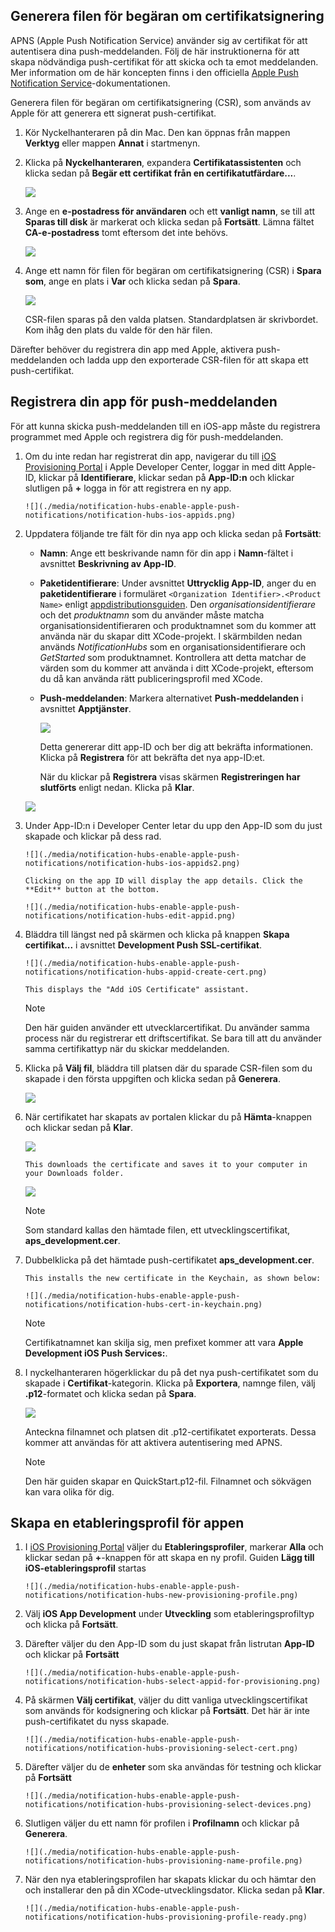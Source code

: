 

## <a name="generate-the-certificate-signing-request-file"></a>Generera filen för begäran om certifikatsignering
APNS (Apple Push Notification Service) använder sig av certifikat för att autentisera dina push-meddelanden. Följ de här instruktionerna för att skapa nödvändiga push-certifikat för att skicka och ta emot meddelanden. Mer information om de här koncepten finns i den officiella [Apple Push Notification Service](http://go.microsoft.com/fwlink/p/?LinkId=272584)-dokumentationen.

Generera filen för begäran om certifikatsignering (CSR), som används av Apple för att generera ett signerat push-certifikat.

1. Kör Nyckelhanteraren på din Mac. Den kan öppnas från mappen **Verktyg** eller mappen **Annat** i startmenyn.
2. Klicka på **Nyckelhanteraren**, expandera **Certifikatassistenten** och klicka sedan på **Begär ett certifikat från en certifikatutfärdare...**.
   
      ![](./media/notification-hubs-enable-apple-push-notifications/notification-hubs-request-cert-from-ca.png)
3. Ange en **e-postadress för användaren** och ett **vanligt namn**, se till att **Sparas till disk** är markerat och klicka sedan på **Fortsätt**. Lämna fältet **CA-e-postadress** tomt eftersom det inte behövs.
   
      ![](./media/notification-hubs-enable-apple-push-notifications/notification-hubs-csr-info.png)
4. Ange ett namn för filen för begäran om certifikatsignering (CSR) i **Spara som**, ange en plats i **Var** och klicka sedan på **Spara**.
   
      ![](./media/notification-hubs-enable-apple-push-notifications/notification-hubs-save-csr.png)
   
      CSR-filen sparas på den valda platsen. Standardplatsen är skrivbordet. Kom ihåg den plats du valde för den här filen.

Därefter behöver du registrera din app med Apple, aktivera push-meddelanden och ladda upp den exporterade CSR-filen för att skapa ett push-certifikat.

## <a name="register-your-app-for-push-notifications"></a>Registrera din app för push-meddelanden
För att kunna skicka push-meddelanden till en iOS-app måste du registrera programmet med Apple och registrera dig för push-meddelanden.  

1. Om du inte redan har registrerat din app, navigerar du till <a href="http://go.microsoft.com/fwlink/p/?LinkId=272456" target="_blank">iOS Provisioning Portal</a> i Apple Developer Center, loggar in med ditt Apple-ID, klickar på **Identifierare**, klickar sedan på **App-ID:n** och klickar slutligen på **+** logga in för att registrera en ny app.
   
       ![](./media/notification-hubs-enable-apple-push-notifications/notification-hubs-ios-appids.png)
2. Uppdatera följande tre fält för din nya app och klicka sedan på **Fortsätt**:
   
   * **Namn**: Ange ett beskrivande namn för din app i **Namn**-fältet i avsnittet **Beskrivning av App-ID**.
   * **Paketidentifierare**: Under avsnittet **Uttrycklig App-ID**, anger du en **paketidentifierare** i formuläret `<Organization Identifier>.<Product Name>` enligt [appdistributionsguiden](https://developer.apple.com/library/mac/documentation/IDEs/Conceptual/AppDistributionGuide/ConfiguringYourApp/ConfiguringYourApp.html#//apple_ref/doc/uid/TP40012582-CH28-SW8). Den *organisationsidentifierare* och det *produktnamn* som du använder måste matcha organisationsidentifieraren och produktnamnet som du kommer att använda när du skapar ditt XCode-projekt. I skärmbilden nedan används *NotificationHubs* som en organisationsidentifierare och *GetStarted* som produktnamnet. Kontrollera att detta matchar de värden som du kommer att använda i ditt XCode-projekt, eftersom du då kan använda rätt publiceringsprofil med XCode. 
   * **Push-meddelanden**: Markera alternativet **Push-meddelanden** i avsnittet **Apptjänster**.
     
     ![](./media/notification-hubs-enable-apple-push-notifications/notification-hubs-new-appid-info.png)
     
      Detta genererar ditt app-ID och ber dig att bekräfta informationen. Klicka på **Registrera** för att bekräfta det nya app-ID:et.
     
      När du klickar på **Registrera** visas skärmen **Registreringen har slutförts** enligt nedan. Klicka på **Klar**.

    ![](./media/notification-hubs-enable-apple-push-notifications/notification-hubs-appid-registration-complete.png)


1. Under App-ID:n i Developer Center letar du upp den App-ID som du just skapade och klickar på dess rad.
   
       ![](./media/notification-hubs-enable-apple-push-notifications/notification-hubs-ios-appids2.png)
   
       Clicking on the app ID will display the app details. Click the **Edit** button at the bottom.
   
       ![](./media/notification-hubs-enable-apple-push-notifications/notification-hubs-edit-appid.png)
2. Bläddra till längst ned på skärmen och klicka på knappen **Skapa certifikat...** i avsnittet **Development Push SSL-certifikat**.
   
       ![](./media/notification-hubs-enable-apple-push-notifications/notification-hubs-appid-create-cert.png)
   
       This displays the "Add iOS Certificate" assistant.
   
   > [!NOTE]
   > Den här guiden använder ett utvecklarcertifikat. Du använder samma process när du registrerar ett driftscertifikat. Se bara till att du använder samma certifikattyp när du skickar meddelanden.
   > 
   > 
3. Klicka på **Välj fil**, bläddra till platsen där du sparade CSR-filen som du skapade i den första uppgiften och klicka sedan på **Generera**.
   
      ![](./media/notification-hubs-enable-apple-push-notifications/notification-hubs-appid-cert-choose-csr.png)
4. När certifikatet har skapats av portalen klickar du på **Hämta**-knappen och klickar sedan på **Klar**.
   
      ![](./media/notification-hubs-enable-apple-push-notifications/notification-hubs-appid-download-cert.png)
   
       This downloads the certificate and saves it to your computer in your Downloads folder.
   
      ![](./media/notification-hubs-enable-apple-push-notifications/notification-hubs-cert-downloaded.png)
   
   > [!NOTE]
   > Som standard kallas den hämtade filen, ett utvecklingscertifikat, **aps_development.cer**.
   > 
   > 
5. Dubbelklicka på det hämtade push-certifikatet **aps_development.cer**.
   
       This installs the new certificate in the Keychain, as shown below:
   
       ![](./media/notification-hubs-enable-apple-push-notifications/notification-hubs-cert-in-keychain.png)
   
   > [!NOTE]
   > Certifikatnamnet kan skilja sig, men prefixet kommer att vara **Apple Development iOS Push Services:**.
   > 
   > 
6. I nyckelhanteraren högerklickar du på det nya push-certifikatet som du skapade i **Certifikat**-kategorin. Klicka på **Exportera**, namnge filen, välj **.p12**-formatet och klicka sedan på **Spara**.
   
    ![](./media/notification-hubs-enable-apple-push-notifications/notification-hubs-export-cert-p12.png)
   
    Anteckna filnamnet och platsen dit .p12-certifikatet exporterats. Dessa kommer att användas för att aktivera autentisering med APNS.
   
   > [!NOTE]
   > Den här guiden skapar en QuickStart.p12-fil. Filnamnet och sökvägen kan vara olika för dig.
   > 
   > 

## <a name="create-a-provisioning-profile-for-the-app"></a>Skapa en etableringsprofil för appen
1. I <a href="http://go.microsoft.com/fwlink/p/?LinkId=272456" target="_blank">iOS Provisioning Portal</a> väljer du **Etableringsprofiler**, markerar **Alla** och klickar sedan på **+**-knappen för att skapa en ny profil. Guiden **Lägg till iOS-etableringsprofil** startas
   
       ![](./media/notification-hubs-enable-apple-push-notifications/notification-hubs-new-provisioning-profile.png)
2. Välj **iOS App Development** under **Utveckling** som etableringsprofiltyp och klicka på **Fortsätt**. 
3. Därefter väljer du den App-ID som du just skapat från listrutan **App-ID** och klickar på **Fortsätt**
   
       ![](./media/notification-hubs-enable-apple-push-notifications/notification-hubs-select-appid-for-provisioning.png)
4. På skärmen **Välj certifikat**, väljer du ditt vanliga utvecklingscertifikat som används för kodsignering och klickar på **Fortsätt**. Det här är inte push-certifikatet du nyss skapade.
   
       ![](./media/notification-hubs-enable-apple-push-notifications/notification-hubs-provisioning-select-cert.png)
5. Därefter väljer du de **enheter** som ska användas för testning och klickar på **Fortsätt**
   
       ![](./media/notification-hubs-enable-apple-push-notifications/notification-hubs-provisioning-select-devices.png)
6. Slutligen väljer du ett namn för profilen i **Profilnamn** och klickar på **Generera**.
   
       ![](./media/notification-hubs-enable-apple-push-notifications/notification-hubs-provisioning-name-profile.png)
7. När den nya etableringsprofilen har skapats klickar du och hämtar den och installerar den på din XCode-utvecklingsdator. Klicka sedan på **Klar**.
   
       ![](./media/notification-hubs-enable-apple-push-notifications/notification-hubs-provisioning-profile-ready.png)



<!--HONumber=Nov16_HO2-->


